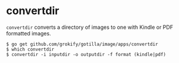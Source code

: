 # convertdir

`convertdir` converts a directory of images to one with Kindle or PDF formatted images.

```
$ go get github.com/grokify/gotilla/image/apps/convertdir
$ which convertdir
$ convertdir -i inputdir -o outputdir -f format (kindle|pdf)
```